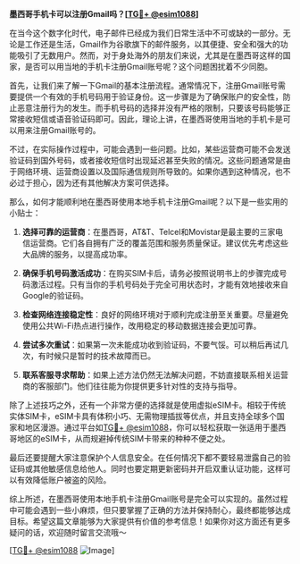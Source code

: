 **墨西哥手机卡可以注册Gmail吗？[[TG💪+ @esim1088](https://t.me/s/esim1088)]**

在当今这个数字化时代，电子邮件已经成为我们日常生活中不可或缺的一部分。无论是工作还是生活，Gmail作为谷歌旗下的邮件服务，以其便捷、安全和强大的功能吸引了无数用户。然而，对于身处海外的朋友们来说，尤其是在墨西哥这样的国家，是否可以用当地的手机卡注册Gmail账号呢？这个问题困扰着不少同胞。

首先，让我们来了解一下Gmail的基本注册流程。通常情况下，注册Gmail账号需要提供一个有效的手机号码用于验证身份。这一步骤是为了确保账户的安全性，防止恶意注册行为的发生。而手机号码的选择并没有严格的限制，只要该号码能够正常接收短信或语音验证码即可。因此，理论上讲，在墨西哥使用当地的手机卡是可以用来注册Gmail账号的。

不过，在实际操作过程中，可能会遇到一些问题。比如，某些运营商可能不会发送验证码到国外号码，或者接收短信时出现延迟甚至失败的情况。这些问题通常是由于网络环境、运营商设置以及国际通信规则所导致的。如果你遇到这种情况，也不必过于担心，因为还有其他解决方案可供选择。

那么，如何才能顺利地在墨西哥使用本地手机卡注册Gmail呢？以下是一些实用的小贴士：

1. **选择可靠的运营商**：在墨西哥，AT&T、Telcel和Movistar是最主要的三家电信运营商。它们各自拥有广泛的覆盖范围和服务质量保证。建议优先考虑这些大品牌的服务，以提高成功率。

2. **确保手机号码激活成功**：在购买SIM卡后，请务必按照说明书上的步骤完成号码激活过程。只有当你的手机号码处于完全可用状态时，才能有效地接收来自Google的验证码。

3. **检查网络连接稳定性**：良好的网络环境对于顺利完成注册至关重要。尽量避免使用公共Wi-Fi热点进行操作，改用稳定的移动数据连接会更加可靠。

4. **尝试多次重试**：如果第一次未能成功收到验证码，不要气馁。可以稍后再试几次，有时候只是暂时的技术故障而已。

5. **联系客服寻求帮助**：如果上述方法仍然无法解决问题，不妨直接联系相关运营商的客服部门。他们往往能为你提供更多针对性的支持与指导。

除了上述技巧之外，还有一个非常方便的选择就是使用虚拟eSIM卡。相较于传统实体SIM卡，eSIM卡具有体积小巧、无需物理插拔等优点，并且支持全球多个国家和地区漫游。通过平台如[TG💪+ @esim1088](https://t.me/s/esim1088)，你可以轻松获取一张适用于墨西哥地区的eSIM卡，从而规避掉传统SIM卡带来的种种不便之处。

最后还要提醒大家注意保护个人信息安全。在任何情况下都不要轻易泄露自己的验证码或其他敏感信息给他人。同时也要定期更新密码并开启双重认证功能，这样可以有效降低账户被盗的风险。

综上所述，在墨西哥使用本地手机卡注册Gmail账号是完全可以实现的。虽然过程中可能会遇到一些小麻烦，但只要掌握了正确的方法并保持耐心，最终都能够达成目标。希望这篇文章能够为大家提供有价值的参考信息！如果你对这方面还有更多疑问的话，欢迎随时留言交流哦～

[[TG💪+ @esim1088](https://t.me/s/esim1088) ![Image](https://i.postimg.cc/4NQfJmqS/Snipaste-2025-05-13-00-14-12.png)]